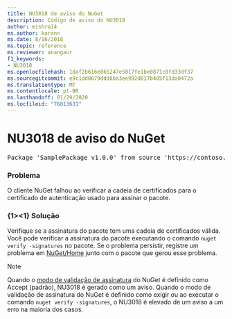 ```yaml
---
title: NU3018 de aviso do NuGet
description: Código de aviso do NU3018
author: mishra14
ms.author: karann
ms.date: 8/16/2018
ms.topic: reference
ms.reviewer: anangaur
f1_keywords:
- NU3018
ms.openlocfilehash: 1daf2b616e865247e5017fe1be0871c8fd33df37
ms.sourcegitcommit: e9c1dd0679ddd8ba3ee992d817b405f13da0472a
ms.translationtype: MT
ms.contentlocale: pt-BR
ms.lasthandoff: 01/29/2020
ms.locfileid: "76813631"
---
```

# <a name="nuget-warning-nu3018"></a>NU3018 de aviso do NuGet

<pre>Package 'SamplePackage v1.0.0' from source 'https://contoso.com/index.json': The primary signature found a chain building issue: A certificate chain processed, but terminated in a root certificate which is not trusted by the trust provider.</pre>

### <a name="issue"></a>Problema

O cliente NuGet falhou ao verificar a cadeia de certificados para o certificado de autenticação usado para assinar o pacote.


### <a name="solution"></a>{1&gt;&lt;1} Solução

Verifique se a assinatura do pacote tem uma cadeia de certificados válida. Você pode verificar a assinatura do pacote executando o comando `nuget verify -signatures` no pacote. Se o problema persistir, registre um problema em [NuGet/Home](https://github.com/NuGet/Home/issues) junto com o pacote que gerou esse problema.


> [!Note]
> Quando o [modo de validação de assinatura](../../consume-packages/installing-signed-packages.md#configure-package-signature-requirements) do NuGet é definido como Accept (padrão), NU3018 é gerado como um aviso. Quando o modo de validação de assinatura do NuGet é definido como exigir ou ao executar o comando `nuget verify -signatures`, o NU3018 é elevado de um aviso a um erro na maioria dos casos. 
